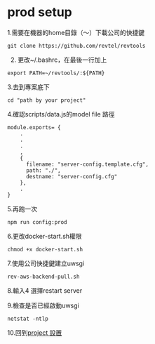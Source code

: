 # prod setup

1.需要在機器的home目錄（～）下載公司的快捷鍵

```text
git clone https://github.com/revtel/revtools
```

2. 更改~/.bashrc，在最後一行加上

```text
export PATH=~/revtools/:${PATH}
```

3.去到專案底下

```text
cd "path by your project"
```

4.確認scripts/data.js的model file 路徑

```text
module.exports= {
    .
    .
    .
    ,
    {
      filename: "server-config.template.cfg",
      path: "./",
      destname: "server-config.cfg"
    },
    .
}
```

5.再跑一次

```text
npm run config:prod
```

6.更改docker-start.sh權限

```text
chmod +x docker-start.sh 
```

7.使用公司快捷鍵建立uwsgi

```text
rev-aws-backend-pull.sh 
```

8.輸入4 選擇restart server

9.檢查是否已經啟動uwsgi

```text
netstat -ntlp
```

10.回到[project 設置](./)

